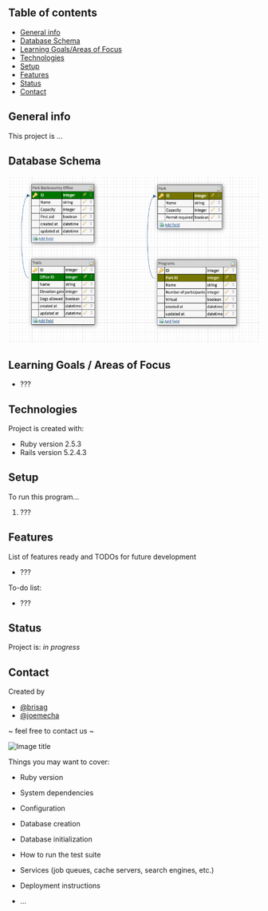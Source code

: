 ```
```
## Table of contents
* [General info](#general-info)
* [Database Schema](#database-schema)
* [Learning Goals/Areas of Focus](#learning-goals)
* [Technologies](#technologies)
* [Setup](#setup)
* [Features](#features)
* [Status](#status)
* [Contact](#contact)

## General info
This project is ...

## Database Schema
![Diagram](https://github.com/brisag/recreational_rails/blob/main/images/diagram.png "Database Schema")

## Learning Goals / Areas of Focus
* ???

## Technologies
Project is created with:
* Ruby version 2.5.3
* Rails version 5.2.4.3

## Setup
To run this program...

1. ???

## Features
List of features ready and TODOs for future development
* ???

To-do list:
* ???

## Status
Project is: _in progress_

## Contact
Created by
* [@brisag](https://github.com/brisag)
* [@joemecha](https://github.com/joemecha)

~ feel free to contact us ~

![Image title](/images/image_name.jpg "Image title")



Things you may want to cover:

* Ruby version

* System dependencies

* Configuration

* Database creation

* Database initialization

* How to run the test suite

* Services (job queues, cache servers, search engines, etc.)

* Deployment instructions

* ...
